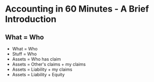 # Accounting in 60 Minutes - A Brief Introduction

## What = Who
- What = Who
- Stuff = Who
- Assets = Who has claim
- Assets = Other's claims + my claims
- Assets = Liability + my claims
- Assets = Liability + Equity
